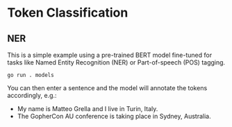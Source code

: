 # Token Classification

## NER
This is a simple example using a pre-trained BERT model fine-tuned for tasks like Named Entity Recognition (NER) or Part-of-speech (POS) tagging.

```console
go run . models
```

You can then enter a sentence and the model will annotate the tokens accordingly, e.g.:

- My name is Matteo Grella and I live in Turin, Italy.
- The GopherCon AU conference is taking place in Sydney, Australia.
